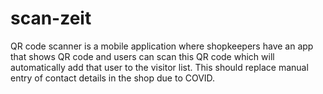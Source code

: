 # scan-zeit
QR code scanner is a mobile application where shopkeepers have an app that shows QR code and users can scan this QR code which will automatically add that user to the visitor list. This should replace manual entry of contact details in the shop due to COVID. 
